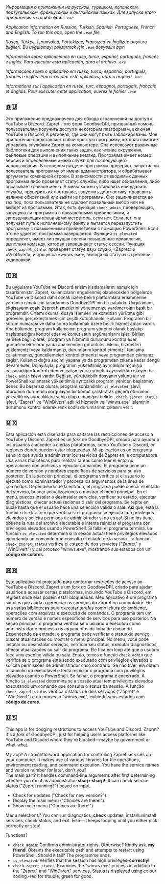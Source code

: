*Информация о приложении на русском, турецком, испанском, португальском, французском и английском языках.*
*Для запуска этого приложения откройте файл `.exe`*

*Application information on Russian, Turkish, Spanish, Portuguese, French and English.*
*To run this app, open the `.exe` file*

*Rusça, Türkçe, İspanyolca, Portekizce, Fransızca ve İngilizce başvuru bilgileri.*
*Bu uygulamayı çalıştırmak için `.exe` dosyasını açın*

*Información sobre aplicaciones en ruso, turco, español, portugués, francés e inglés.*
*Para ejecutar esta aplicación, abra el archivo `.exe`*

*Informações sobre o aplicativo em russo, turco, espanhol, português, francês e inglês.*
*Para executar este aplicativo, abra o arquivo `.exe`*

*Informations sur l'application en russe, turc, espagnol, portugais, français et anglais.*
*Pour exécuter cette application, ouvrez le fichier `.exe`*

## 🇷🇺
Это приложение предназначено для обхода ограничений на доступ к YouTube и Discord. Zapret - это форк GoodbyeDPI, призванный помочь пользователям получить доступ к некоторым платформам, включая YouTube и Discord, в регионах, где они могут быть заблокированы. Моё приложение представляет собой простую программу, которая помогает управлять службами Zapret на компьютере. Она использует различные библиотеки для выполнения таких задач, как чтение окружения, файловые операции и выполнение команд. Программа имеет номер версии и определенные имена служб для последующего использования. В основном разделе программа проверяет, запустил ли пользователь программу от имени администратора, и обрабатывает аргументы командной строки. В зависимости от вводимых данных программа либо проверяет статус службы, либо ищет обновления, либо показывает главное меню. В меню можно установить или удалить службы, проверить их состояние, запустить диагностику, проверить наличие обновлений или выйти из программы. Оно зацикливается до тех пор, пока пользователь не сделает правильный выбор или не выйдет из программы. Итак, есть функция `check_admin`, проверяющая, запущена ли программа с повышенными привилегиями, и запрашивающая права администратора, если нет. Если нет, она получает путь к исполняемому файлу и пытается перезапустить программу с повышенными привилегиями с помощью PowerShell. Если это не удается, программа завершается. Функция `is_elevated` определяет, имеет ли текущая сессия повышенные привилегии, выполняя команду, которая запрашивает статус сессии. Функция `check_zapret_status` проверяет статус двух служб, «Zapret» и «WinDivert», и процесса «winws.exe», выводя их статусы с цветовой кодировкой.

## 🇹🇷
Bu uygulama YouTube ve Discord erişim kısıtlamalarını aşmak için tasarlanmıştır. Zapret, kullanıcıların engellenmiş olabilecekleri bölgelerde YouTube ve Discord dahil olmak üzere belirli platformlara erişmelerine yardımcı olmak için tasarlanmış GoodbyeDPI'nin bir çatalıdır. Uygulamam, bilgisayarınızdaki Zapret hizmetlerini yönetmenize yardımcı olan basit bir programdır. Ortamı okuma, dosya işlemleri ve komutları yürütme gibi görevleri gerçekleştirmek için çeşitli kütüphaneler kullanır. Programın bir sürüm numarası ve daha sonra kullanmak üzere belirli hizmet adları vardır. Ana bölümde, program kullanıcının programı yönetici olarak başlatıp başlatmadığını kontrol eder ve komut satırı argümanlarını işler. Girilen verilere bağlı olarak, program ya hizmetin durumunu kontrol eder, güncellemeleri arar ya da ana menüyü görüntüler. Menü, hizmetleri yüklemenizi veya kaldırmanızı, durumlarını kontrol etmenizi, tanılama çalıştırmanızı, güncellemeleri kontrol etmenizi veya programdan çıkmanızı sağlar. Kullanıcı doğru seçimi yapana ya da programdan çıkana kadar döngü devam eder. Dolayısıyla, programın yükseltilmiş ayrıcalıklarla çalışıp çalışmadığını kontrol eden ve çalışmıyorsa yönetici ayrıcalıkları isteyen bir `check_admin` işlevi vardır. Değilse, yürütülebilir dosyanın yolunu alır ve PowerShell kullanarak yükseltilmiş ayrıcalıklı programı yeniden başlatmayı dener. Bu başarısız olursa, program sonlandırılır. `is_elevated` işlevi, oturumun durumunu sorgulayan bir komut çalıştırarak geçerli oturumun yükseltilmiş ayrıcalıklara sahip olup olmadığını belirler. `check_zapret_status` işlevi, “Zapret” ve “WinDivert” adlı iki hizmetin ve “winws.exe” işleminin durumunu kontrol ederek renk kodlu durumlarının çıktısını verir. 

## 🇲🇽
Esta aplicación está diseñada para saltarse las restricciones de acceso a YouTube y Discord. Zapret es un *fork* de GoodbyeDPI, creado para ayudar a los usuarios a acceder a ciertas plataformas, como YouTube y Discord, en regiones donde pueden estar bloqueadas. Mi aplicación es un programa sencillo que ayuda a administrar los servicios de Zapret en la computadora. Usa varias bibliotecas para realizar tareas como leer el entorno, operaciones con archivos y ejecutar comandos. El programa tiene un número de versión y nombres específicos de servicios para su uso posterior. En la sección principal, el programa verifica si el usuario lo ejecutó como administrador y procesa los argumentos de la línea de comandos. Dependiendo de la entrada, el programa puede checar el estado del servicio, buscar actualizaciones o mostrar el menú principal. En el menú, puedes instalar o desinstalar servicios, verificar su estado, ejecutar diagnósticos, checar actualizaciones o salir del programa. Se repite en bucle hasta que el usuario hace una selección válida o sale. Así que, está la función `check_admin` que verifica si el programa se ejecuta con privilegios elevados y solicita permisos de administrador si no es así. Si no los tiene, obtiene la ruta del archivo ejecutable e intenta reiniciar el programa con privilegios elevados usando PowerShell. Si falla, el programa termina. La función `is_elevated` determina si la sesión actual tiene privilegios elevados ejecutando un comando que consulta el estado de la sesión. La función `check_zapret_status` verifica el estado de dos servicios ("Zapret" y "WinDivert") y del proceso "winws.exe", mostrando sus estados con un **código de colores**.

## 🇧🇷
Este aplicativo foi projetado para contornar restrições de acesso ao YouTube e Discord. Zapret é um *fork* do GoodbyeDPI, criado para ajudar usuários a acessar certas plataformas, incluindo YouTube e Discord, em regiões onde elas podem estar bloqueadas. Meu aplicativo é um programa simples que ajuda a gerenciar os serviços do Zapret no computador. Ele usa várias bibliotecas para executar tarefas como leitura de ambiente, operações com arquivos e execução de comandos. O programa tem um número de versão e nomes específicos de serviços para uso posterior. Na seção principal, o programa verifica se o usuário o executou como administrador e processa os argumentos da linha de comando. Dependendo da entrada, o programa pode verificar o status do serviço, buscar atualizações ou mostrar o menu principal. No menu, você pode instalar ou desinstalar serviços, verificar seu status, executar diagnósticos, checar atualizações ou sair do programa. Ele fica em loop até que o usuário faça uma escolha válida ou saia. Então, temos a função `check_admin` que verifica se o programa está sendo executado com privilégios elevados e solicita permissões de administrador caso contrário. Se não tiver, ela obtém o caminho do executável e tenta reiniciar o programa com privilégios elevados usando o PowerShell. Se falhar, o programa é encerrado. A função `is_elevated` determina se a sessão atual tem privilégios elevados executando um comando que consulta o status da sessão. A função `check_zapret_status` verifica o status de dois serviços ("Zapret" e "WinDivert") e do processo "winws.exe", exibindo seus estados com **código de cores**.

## 🇺🇸 
This app is for dodging restrictions to access YouTube and Discord. Zapret? It's a *fork* of GoodbyeDPI, just for helping users access platforms like YouTube and Discord where they're blocked—maybe by government or what-what.  
 
My app? A straightforward application for controlling Zapret services on your computer. It makes use of various libraries for file operations, environment reading, and command execution. You have the service names and version number for later, don't you?   
The main part? It handles command-line arguments after first determining whether you ran it as administrator-**sharp-sharp!**. It can check service status ("Zapret running?") based on input.  
- Check for updates ("Check for new version?").  
- Display the main menu ("Choices are there!").  
- Show main menu ("Choices are there!")

Menu selections? You can run diagnostics, **check** updates, install/uninstall services, check status, and exit. Eish—it keeps looping until you either pick correctly or stop!  
 
Functions?  
- `check_admin`: Confirms administrator rights. Otherwise? Kindly ask, **my friend**. Obtains the executable path and attempts to restart using PowerShell. Should it fail?  The programme ends.  
- `is_elevated`: Verifies that the session has high privileges-**correctly!**  
- `check_zapret_status`: Examines the "winws.exe" process in addition to the "Zapret" and "WinDivert" services. Status is displayed using colour coding.-red for trouble, green for good.
